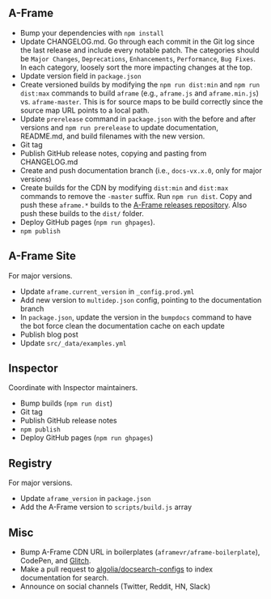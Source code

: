 ## A-Frame

- Bump your dependencies with `npm install`
- Update CHANGELOG.md. Go through each commit in the Git log since the last release and include every notable patch. The categories should be `Major Changes`, `Deprecations`, `Enhancements`, `Performance`, `Bug Fixes`. In each category, loosely sort the more impacting changes at the top.
- Update version field in `package.json`
- Create versioned builds by modifying the `npm run dist:min` and `npm run dist:max` commands to build `aframe` (e.g., `aframe.js` and `aframe.min.js`) vs. `aframe-master`. This is for source maps to be build correctly since the source map URL points to a local path.
- Update `prerelease` command in `package.json` with the before and after versions and `npm run prerelease` to update documentation, README.md, and build filenames with the new version.
- Git tag
- Publish GitHub release notes, copying and pasting from CHANGELOG.md
- Create and push documentation branch (i.e., `docs-vx.x.0`, only for major versions)
- Create builds for the CDN by modifying `dist:min` and `dist:max` commands to remove the `-master` suffix. Run `npm run dist`. Copy and push these `aframe.*` builds to the [A-Frame releases repository](https://github.com/aframevr/releases). Also push these builds to the `dist/` folder.
- Deploy GitHub pages (`npm run ghpages`).
- `npm publish`

## A-Frame Site

For major versions.

- Update `aframe.current_version` in `_config.prod.yml`
- Add new version to `multidep.json` config, pointing to the documentation branch
- In `package.json`, update the version in the `bumpdocs` command to have the bot force clean the documentation cache on each update
- Publish blog post
- Update `src/_data/examples.yml`

## Inspector

Coordinate with Inspector maintainers.

- Bump builds (`npm run dist`)
- Git tag
- Publish GitHub release notes
- `npm publish`
- Deploy GitHub pages (`npm run ghpages`)

## Registry

 For major versions.

- Update `aframe_version` in `package.json`
- Add the A-Frame version to `scripts/build.js` array

## Misc

- Bump A-Frame CDN URL in boilerplates (`aframevr/aframe-boilerplate`), CodePen, and [Glitch](https://glitch.com/~aframe/).
- Make a pull request to [algolia/docsearch-configs](https://github.com/algolia/docsearch-configs/blob/master/configs/aframe.json) to index documentation for search.
- Announce on social channels (Twitter, Reddit, HN, Slack)
